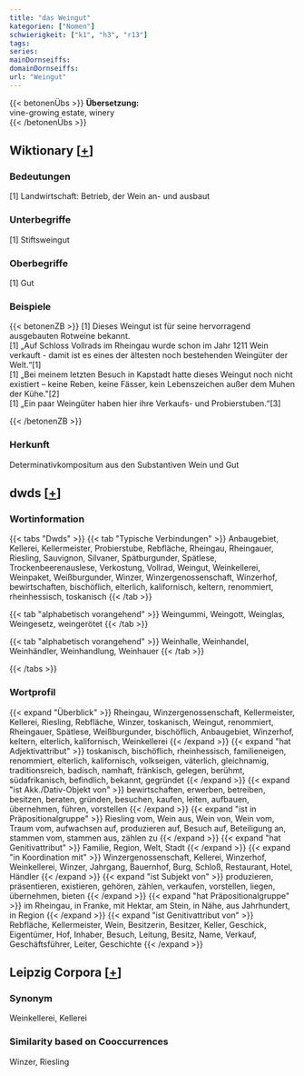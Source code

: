 ```yaml
---
title: "das Weingut"
kategorien: ["Nomen"]
schwierigkeit: ["k1", "h3", "r13"]
tags:
series:
mainDornseiffs:
domainDornseiffs:
url: "Weingut"
---
```


{{< betonenÜbs >}}
**Übersetzung:**  
vine-growing estate, winery  
{{< /betonenÜbs >}}

## Wiktionary [[+](https://de.wiktionary.org/wiki/Weingut)]

### Bedeutungen
[1] Landwirtschaft: Betrieb, der Wein an- und ausbaut  

### Unterbegriffe
[1] Stiftsweingut  

### Oberbegriffe
[1] Gut  

### Beispiele
{{< betonenZB >}}
[1] Dieses Weingut ist für seine hervorragend ausgebauten Rotweine bekannt.  
[1] „Auf Schloss Vollrads im Rheingau wurde schon im Jahr 1211 Wein verkauft - damit ist es eines der ältesten noch bestehenden Weingüter der Welt.“[1]  
[1] „Bei meinem letzten Besuch in Kapstadt hatte dieses Weingut noch nicht existiert – keine Reben, keine Fässer, kein Lebenszeichen außer dem Muhen der Kühe."[2]  
[1] „Ein paar Weingüter haben hier ihre Verkaufs- und Probierstuben.“[3]  

{{< /betonenZB >}}
### Herkunft
Determinativkompositum aus den Substantiven Wein und Gut  



## dwds [[+](https://www.dwds.de/wb/Weingut)]

### Wortinformation
{{< tabs "Dwds" >}}
{{< tab "Typische Verbindungen" >}}
Anbaugebiet, Kellerei, Kellermeister, Probierstube, Rebfläche, Rheingau, Rheingauer, Riesling, Sauvignon, Silvaner, Spätburgunder, Spätlese, Trockenbeerenauslese, Verkostung, Vollrad, Weingut, Weinkellerei, Weinpaket, Weißburgunder, Winzer, Winzergenossenschaft, Winzerhof, bewirtschaften, bischöflich, elterlich, kalifornisch, keltern, renommiert, rheinhessisch, toskanisch
{{< /tab >}}

{{< tab "alphabetisch vorangehend" >}}
Weingummi, Weingott, Weinglas, Weingesetz, weingerötet
{{< /tab >}}

{{< tab "alphabetisch vorangehend" >}}
Weinhalle, Weinhandel, Weinhändler, Weinhandlung, Weinhauer
{{< /tab >}}

{{< /tabs >}}

### Wortprofil
{{< expand "Überblick" >}} Rheingau, Winzergenossenschaft, Kellermeister, Kellerei, Riesling, Rebfläche, Winzer, toskanisch, Weingut, renommiert, Rheingauer, Spätlese, Weißburgunder, bischöflich, Anbaugebiet, Winzerhof, keltern, elterlich, kalifornisch, Weinkellerei {{< /expand >}}
{{< expand "hat Adjektivattribut" >}} toskanisch, bischöflich, rheinhessisch, familieneigen, renommiert, elterlich, kalifornisch, volkseigen, väterlich, gleichnamig, traditionsreich, badisch, namhaft, fränkisch, gelegen, berühmt, südafrikanisch, befindlich, bekannt, gegründet {{< /expand >}}
{{< expand "ist Akk./Dativ-Objekt von" >}} bewirtschaften, erwerben, betreiben, besitzen, beraten, gründen, besuchen, kaufen, leiten, aufbauen, übernehmen, führen, vorstellen {{< /expand >}}
{{< expand "ist in Präpositionalgruppe" >}} Riesling vom, Wein aus, Wein von, Wein vom, Traum vom, aufwachsen auf, produzieren auf, Besuch auf, Beteiligung an, stammen vom, stammen aus, zählen zu {{< /expand >}}
{{< expand "hat Genitivattribut" >}} Familie, Region, Welt, Stadt {{< /expand >}}
{{< expand "in Koordination mit" >}} Winzergenossenschaft, Kellerei, Winzerhof, Weinkellerei, Winzer, Jahrgang, Bauernhof, Burg, Schloß, Restaurant, Hotel, Händler {{< /expand >}}
{{< expand "ist Subjekt von" >}} produzieren, präsentieren, existieren, gehören, zählen, verkaufen, vorstellen, liegen, übernehmen, bieten {{< /expand >}}
{{< expand "hat Präpositionalgruppe" >}} im Rheingau, in Franke, mit Hektar, am Stein, in Nähe, aus Jahrhundert, in Region {{< /expand >}}
{{< expand "ist Genitivattribut von" >}} Rebfläche, Kellermeister, Wein, Besitzerin, Besitzer, Keller, Geschick, Eigentümer, Hof, Inhaber, Besuch, Leitung, Besitz, Name, Verkauf, Geschäftsführer, Leiter, Geschichte {{< /expand >}}

## Leipzig Corpora [[+](https://corpora.uni-leipzig.de/en/res?word=Weingut&corpusId=deu_newscrawl-public_2018)]


### Synonym
Weinkellerei, Kellerei


### Similarity based on Cooccurrences
Winzer, Riesling

